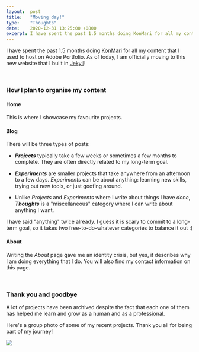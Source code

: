 ```yaml
---
layout:  post
title:   "Moving day!"
type:    "Thoughts"
date:    2020-12-31 13:25:00 +0800
excerpt: I have spent the past 1.5 months doing KonMari for all my content that I used to host on Adobe Portfolio. As of today, I am officially moving to this new website that I built in Jekyll!
---
```


I have spent the past 1.5 months doing <a href="https://en.wikipedia.org/wiki/Marie_Kondo#KonMari_method" target="_blank">KonMari</a> for all my content that I used to host on Adobe Portfolio. As of today, I am officially moving to this new website that I built in <a href="https://jekyllrb.com/" target="_blank">Jekyll</a>!

<br>

### How I plan to organise my content

#### Home

This is where I showcase my favourite projects.

#### Blog

There will be three types of posts:

  - _**Projects**_ typically take a few weeks or sometimes a few months to complete. They are often directly related to my long-term goal.

  - _**Experiments**_ are smaller projects that take anywhere from an afternoon to a few days. _Experiments_ can be about anything: learning new skills, trying out new tools, or just goofing around.

  - Unlike _Projects_ and _Experiments_ where I write about things I have _done_, _**Thoughts**_ is a "miscellaneous" category where I can write about anything I want.

I have said "anything" twice already. I guess it is scary to commit to a long-term goal, so it takes two free-to-do-whatever categories to balance it out :)

#### About

Writing the _About_ page gave me an identity crisis, but yes, it describes why I am doing everything that I do. You will also find my contact information on this page.

<br>

### Thank you and goodbye

A lot of projects have been archived despite the fact that each one of them has helped me learn and grow as a human and as a professional.

Here's a group photo of some of my recent projects. Thank you all for being part of my journey!

![](https://res.cloudinary.com/tinylittlemaggie/image/upload/v1609389247/maggiegong.com/moving-day/group-photo_plherm.png)


